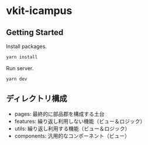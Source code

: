 # vkit-icampus

## Getting Started

Install packages.
```bash
yarn install
```

Run server.
```bash
yarn dev
```

## ディレクトリ構成

- pages: 最終的に部品郡を構成する土台
- features: 繰り返し利用しない機能（ビュー＆ロジック）
- utils: 繰り返し利用する機能（ビュー＆ロジック）
- components: 汎用的なコンポーネント（ビュー）